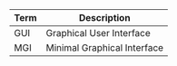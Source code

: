 | Term | Description                 |
| ---- | --------------------------- |
| GUI  | Graphical User Interface    |
| MGI  | Minimal Graphical Interface |